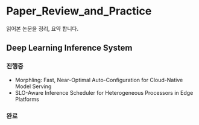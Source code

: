 # Paper_Review_and_Practice
읽어본 논문을 정리, 요약 합니다.

## Deep Learning Inference System
### 진행중
- Morphling: Fast, Near-Optimal Auto-Configuration for Cloud-Native Model Serving
- SLO-Aware Inference Scheduler for Heterogeneous Processors in Edge Platforms
### 완료
